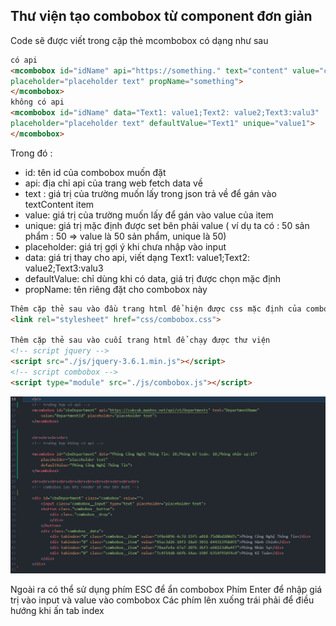 
## Thư viện tạo combobox từ component đơn giản
Code sẽ được viết trong cặp thẻ mcombobox có dạng như sau
```html
có api
<mcombobox id="idName" api="https://something." text="content" value="content2"
placeholder="placeholder text" propName="something">
</mcombobox>
không có api
<mcombobox id="idName" data="Text1: value1;Text2: value2;Text3:valu3" 
placeholder="placeholder text" defaultValue="Text1" unique="value1">
</mcombobox>
```
Trong đó :
- id: tên id của combobox muốn đặt
- api: địa chỉ api của trang web fetch data về
- text : giá trị của trường muốn lấy trong json trả về để gán vào textContent item
- value: giá trị của trường muốn lấy để gán vào value của item
- unique: giá trị mặc định được set bên phải value
( ví dụ ta có : 50 sản phẩm : 50 => value là 50 sản phẩm, unique là 50)
- placeholder: giá trị gợi ý khi chưa nhập vào input
- data: giá trị thay cho api, viết dạng Text1: value1;Text2: value2;Text3:valu3
- defaultValue: chỉ dùng khi có data, giá trị được chọn mặc định
- propName: tên riêng đặt cho combobox này


````html
Thêm cặp thẻ sau vào đầu trang html để hiện được css mặc định của combobox
<link rel="stylesheet" href="css/combobox.css">

Thêm cặp thẻ sau vào cuối trang html để chạy được thư viện
<!-- script jquery -->
<script src="./js/jquery-3.6.1.min.js"></script>
<!-- script combobox -->
<script type="module" src="./js/combobox.js"></script>
````
![Test combobox](./img/description.png)

Ngoài ra có thể sử dụng phím ESC để ẩn combobox
Phím Enter để nhập giá trị vào input và value vào combobox
Các phím lên xuống trái phải để điều hướng khi ấn tab index
